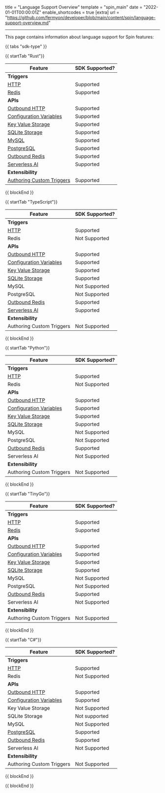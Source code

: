 title = "Language Support Overview"
template = "spin_main"
date = "2022-01-01T00:00:01Z"
enable_shortcodes = true
[extra]
url = "https://github.com/fermyon/developer/blob/main/content/spin/language-support-overview.md"

---

This page contains information about language support for Spin features:

{{ tabs "sdk-type" }}

{{ startTab "Rust"}}

| Feature | SDK Supported? |
|-----|-----|
| **Triggers** |
| [HTTP](/spin/http-trigger) | Supported |
| [Redis](/spin/redis-trigger) | Supported |
| **APIs** |
| [Outbound HTTP](/spin/rust-components.md#sending-outbound-http-requests) | Supported |
| [Configuration Variables](/spin/variables) | Supported |
| [Key Value Storage](/spin/kv-store-api-guide) | Supported |
| [SQLite Storage](/spin/sqlite-api-guide) | Supported |
| [MySQL](/spin/rdbms-storage#using-mysql-and-postgresql-from-applications) | Supported |
| [PostgreSQL](/spin/rdbms-storage#using-mysql-and-postgresql-from-applications) | Supported |
| [Outbound Redis](/spin/rust-components.md#storing-data-in-redis-from-rust-components) | Supported |
| [Serverless AI](/spin/rust-components.md#ai-inferencing-from-rust-components) | Supported |
| **Extensibility** |
| [Authoring Custom Triggers](/spin/extending-and-embedding) | Supported |

{{ blockEnd }}

{{ startTab "TypeScript"}}

| Feature | SDK Supported? |
|-----|-----|
| **Triggers** |
| [HTTP](/spin/javascript-components#http-components) | Supported |
| Redis | Not Supported |
| **APIs** |
| [Outbound HTTP](/spin/javascript-components#sending-outbound-http-requests) | Supported |
| [Configuration Variables](/spin/dynamic-configuration#custom-config-variables) | Supported |
| [Key Value Storage](/spin/kv-store-api-guide) | Supported |
| [SQLite Storage](/spin/sqlite-api-guide) | Supported |
| MySQL | Not Supported |
| PostgreSQL| Not Supported |
| [Outbound Redis](/spin/javascript-components#storing-data-in-redis-from-jsts-components) | Supported |
| [Serverless AI](/spin/javascript-components#ai-inferencing-from-jsts-components) | Supported |
| **Extensibility** |
| Authoring Custom Triggers | Not Supported |

{{ blockEnd }}

{{ startTab "Python"}}

| Feature | SDK Supported? |
|-----|-----|
| **Triggers** |
| [HTTP](/spin/python-components#a-simple-http-components-example) | Supported |
| Redis | Not Supported |
| **APIs** |
| [Outbound HTTP](/spin/python-components#an-outbound-http-example) | Supported |
| [Configuration Variables](/spin/dynamic-configuration#custom-config-variables) | Supported |
| [Key Value Storage](/spin/kv-store-api-guide) | Supported |
| [SQLite Storage](/spin/sqlite-api-guide) | Supported |
| MySQL | Not Supported |
| PostgreSQL | Not Supported |
| [Outbound Redis](/spin/python-components#an-outbound-redis-example) | Supported |
| Serverless AI | Not Supported |
| **Extensibility** |
| Authoring Custom Triggers | Not Supported |

{{ blockEnd }}

{{ startTab "TinyGo"}}

| Feature | SDK Supported? |
|-----|-----|
| **Triggers** |
| [HTTP](/spin/go-components#http-components) | Supported |
| [Redis](/spin/go-components#redis-components) | Supported |
| **APIs** |
| [Outbound HTTP](/spin/go-components#sending-outbound-http-requests) | Supported |
| [Configuration Variables](/spin/dynamic-configuration#custom-config-variables) | Supported |
| [Key Value Storage](/spin/kv-store-api-guide) | Supported |
| [SQLite Storage](/spin/sqlite-api-guide) | Supported |
| MySQL | Not Supported |
| PostgreSQL | Not Supported |
| [Outbound Redis](/spin/go-components#storing-data-in-redis-from-go-components) | Supported |
| Serverless AI | Not Supported |
| **Extensibility** |
| Authoring Custom Triggers | Not Supported |

{{ blockEnd }}

{{ startTab "C#"}}

| Feature | SDK Supported? |
|-----|-----|
| **Triggers** |
| [HTTP](https://github.com/fermyon/spin-dotnet-sdk#handling-http-requests) | Supported |
| Redis | Not Supported |
| **APIs** |
| [Outbound HTTP](https://github.com/fermyon/spin-dotnet-sdk#making-outbound-http-requests) | Supported |
| [Configuration Variables](/spin/dynamic-configuration#custom-config-variables) | Supported |
| Key Value Storage | Not Supported |
| SQLite Storage | Not supported |
| MySQL | Not Supported |
| [PostgreSQL](https://github.com/fermyon/spin-dotnet-sdk#working-with-postgres) | Supported |
| [Outbound Redis](https://github.com/fermyon/spin-dotnet-sdk#making-redis-requests) | Supported |
| Serverless AI | Not Supported |
| **Extensibility** |
| Authoring Custom Triggers | Not Supported |

{{ blockEnd }}

{{ blockEnd }}
